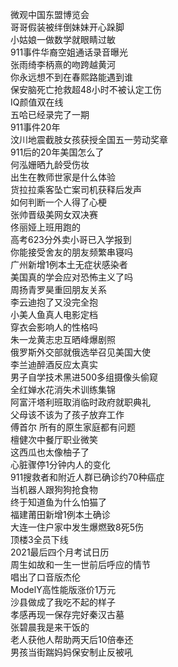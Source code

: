 微观中国东盟博览会  
哥哥假装被绊倒妹妹开心跺脚  
小姑娘一做数学就眼睛过敏  
911事件华裔空姐通话录音曝光  
张雨绮李柄熹的吻跨越黄河  
你永远想不到在春熙路能遇到谁  
保安脑死亡抢救超48小时不被认定工伤  
IQ颜值双在线  
五哈已经录完了一期  
911事件20年  
汶川地震截肢女孩获授全国五一劳动奖章  
911后的20年美国怎么了  
何泓姗晒九龄受伤妆  
出生在教师世家是什么体验  
货拉拉乘客坠亡案司机获释后发声  
如何判断一个人得了心梗  
张帅晋级美网女双决赛  
佟丽娅上班用跑的  
高考623分外卖小哥已入学报到  
你能接受舍友的朋友频繁串寝吗  
广州新增1例本土无症状感染者  
美国真的学会应对恐怖主义了吗  
周扬青罗昊重回朋友关系  
李云迪抱了又没完全抱  
小美人鱼真人电影定档  
穿衣会影响人的性格吗  
朱一龙黄志忠互晒峰爆剧照  
俄罗斯外交部就俄选举召见美国大使  
李兰迪醉酒反应太真实  
男子自学技术黑进500多组摄像头偷窥  
全红婵水花消失术训练集锦  
阿富汗塔利班取消临时政府就职典礼  
父母该不该为了孩子放弃工作  
傅首尔 所有的原生家庭都有问题  
檀健次中餐厅职业微笑  
这西瓜也太像柚子了  
心脏骤停1分钟内人的变化  
911搜救者和附近人群已确诊约70种癌症  
当机器人跟狗狗抢食物  
终于知道鱼为什么怕猫了  
福建莆田新增1例本土确诊  
大连一住户家中发生爆燃致8死5伤  
顶楼3全员下线  
2021最后四个月考试日历  
周生如故和一生一世前后呼应的情节  
唱出了口音版杰伦  
ModelY高性能版涨价1万元  
沙县做成了我吃不起的样子  
孝感再现一保存完好秦汉古墓  
张碧晨我是来干饭的  
老人获他人帮助两天后10倍奉还  
男孩当街踹妈妈保安制止反被吼  
